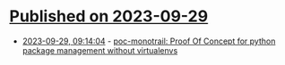 # [Published on 2023-09-29](index.md)

* [2023-09-29, 09:14:04](https://lobste.rs/s/i2umgi/poc_monotrail_proof_concept_for_python) - [poc-monotrail: Proof Of Concept for python package management without virtualenvs](https://github.com/konstin/poc-monotrail)
